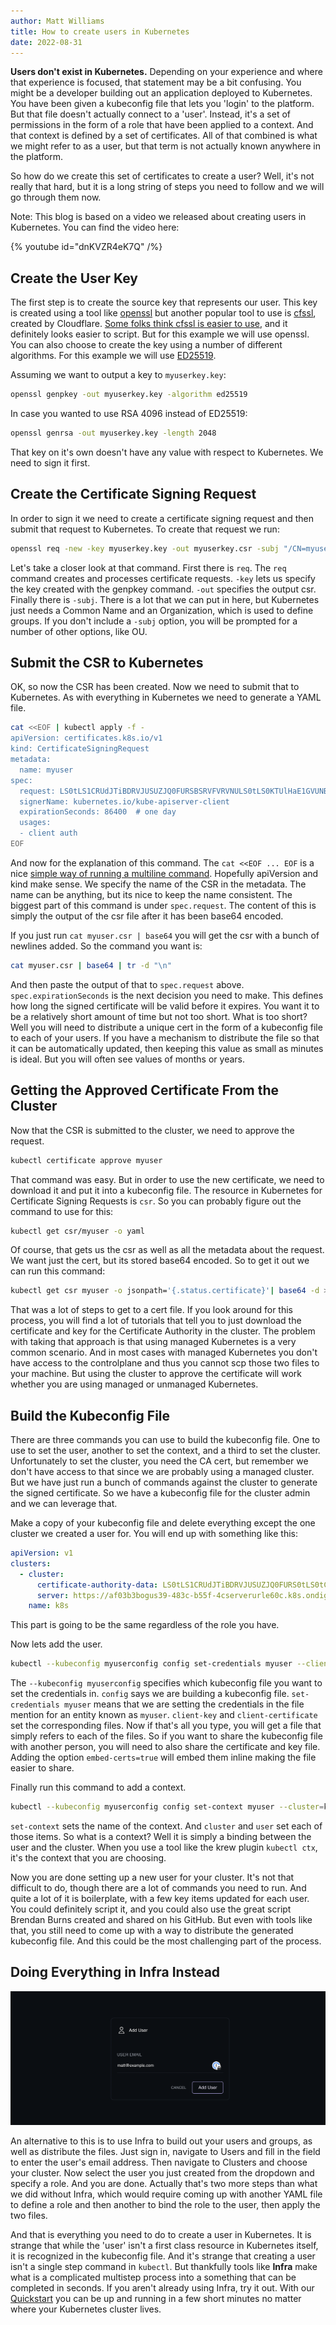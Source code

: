 ```yaml
---
author: Matt Williams
title: How to create users in Kubernetes
date: 2022-08-31
---
```


**Users don't exist in Kubernetes.** Depending on your experience and where that experience is focused, that statement may be a bit confusing. You might be a developer building out an application deployed to Kubernetes. You have been given a kubeconfig file that lets you 'login' to the platform. But that file doesn't actually connect to a 'user'. Instead, it's a set of permissions in the form of a role that have been applied to a context. And that context is defined by a set of certificates. All of that combined is what we might refer to as a user, but that term is not actually known anywhere in the platform.

So how do we create this set of certificates to create a user? Well, it's not really that hard, but it is a long string of steps you need to follow and we will go through them now.

Note: This blog is based on a video we released about creating users in Kubernetes. You can find the video here:

{% youtube id="dnKVZR4eK7Q" /%}

## Create the User Key

The first step is to create the source key that represents our user. This key is created using a tool like [openssl](https://www.openssl.org/) but another popular tool to use is [cfssl](https://github.com/cloudflare/cfssl), created by Cloudflare. [Some folks think cfssl is easier to use](https://twitter.com/kelseyhightower/status/615241033010393088?lang=en), and it definitely looks easier to script. But for this example we will use openssl. You can also choose to create the key using a number of different algorithms. For this example we will use [ED25519](https://cryptobook.nakov.com/digital-signatures/eddsa-and-ed25519).

Assuming we want to output a key to `myuserkey.key`:

```bash
openssl genpkey -out myuserkey.key -algorithm ed25519
```

In case you wanted to use RSA 4096 instead of ED25519:

```bash
openssl genrsa -out myuserkey.key -length 2048
```

That key on it's own doesn't have any value with respect to Kubernetes. We need to sign it first.

## Create the Certificate Signing Request

In order to sign it we need to create a certificate signing request and then submit that request to Kubernetes. To create that request we run:

```bash
openssl req -new -key myuserkey.key -out myuserkey.csr -subj "/CN=myuser/O=edit"
```

Let's take a closer look at that command. First there is `req`. The `req` command creates and processes certificate requests. `-key` lets us specify the key created with the genpkey command. `-out` specifies the output csr. Finally there is `-subj`. There is a lot that we can put in here, but Kubernetes just needs a Common Name and an Organization, which is used to define groups. If you don't include a `-subj` option, you will be prompted for a number of other options, like OU.

## Submit the CSR to Kubernetes

OK, so now the CSR has been created. Now we need to submit that to Kubernetes. As with everything in Kubernetes we need to generate a YAML file.

```bash
cat <<EOF | kubectl apply -f -
apiVersion: certificates.k8s.io/v1
kind: CertificateSigningRequest
metadata:
  name: myuser
spec:
  request: LS0tLS1CRUdJTiBDRVJUSUZJQ0FURSBSRVFVRVNULS0tLS0KTUlHaE1GVUNBUUF3SWpFUk1BOEdBMVVFQXd3SWRHVnpkSFZ6WlhJeERUQUxCZ05WQkFvTUJHVmthWFF3S2pBRgpCZ01yWlhBRElRRG9hVURHVHdYRXYyRjVBTk9yQW9QV0ZvWGhSbTlGQjFQSkpuVUFaWlJGZ0tBQU1BVUdBeXRsCmNBTkJBUGZUMldaVGU3R1VJcGVHZnhTbC93WFFTZGZPQmRoeFg5Q05CMEZpOEdteDhIaDcvd2hkVEgwUXRxWmEKWGthZ0h6ejVUbXRKWnNKZDQ4QlpCb3BLdFEwPQotLS0tLUVORCBDRVJUSUZJQ0FURSBSRVFVRVNULS0tLS0K
  signerName: kubernetes.io/kube-apiserver-client
  expirationSeconds: 86400  # one day
  usages:
  - client auth
EOF
```

And now for the explanation of this command. The `cat <<EOF ... EOF` is a nice [simple way of running a multiline command](https://linuxhint.com/what-is-cat-eof-bash-script/). Hopefully apiVersion and kind make sense. We specify the name of the CSR in the metadata. The name can be anything, but its nice to keep the name consistent. The biggest part of this command is under `spec.request`. The content of this is simply the output of the csr file after it has been base64 encoded.

If you just run `cat myuser.csr | base64` you will get the csr with a bunch of newlines added. So the command you want is:

```bash
cat myuser.csr | base64 | tr -d "\n"
```

And then paste the output of that to `spec.request` above. `spec.expirationSeconds` is the next decision you need to make. This defines how long the signed certificate will be valid before it expires. You want it to be a relatively short amount of time but not too short. What is too short? Well you will need to distribute a unique cert in the form of a kubeconfig file to each of your users. If you have a mechanism to distribute the file so that it can be automatically updated, then keeping this value as small as minutes is ideal. But you will often see values of months or years.

## Getting the Approved Certificate From the Cluster

Now that the CSR is submitted to the cluster, we need to approve the request.

```bash
kubectl certificate approve myuser
```

That command was easy. But in order to use the new certificate, we need to download it and put it into a kubeconfig file. The resource in Kubernetes for Certificate Signing Requests is `csr`. So you can probably figure out the command to use for this:

```bash
kubectl get csr/myuser -o yaml
```

Of course, that gets us the csr as well as all the metadata about the request. We want just the cert, but its stored base64 encoded. So to get it out we can run this command:

```bash
kubectl get csr myuser -o jsonpath='{.status.certificate}'| base64 -d > myuser.crt
```

That was a lot of steps to get to a cert file. If you look around for this process, you will find a lot of tutorials that tell you to just download the certificate and key for the Certificate Authority in the cluster. The problem with taking that approach is that using managed Kubernetes is a very common scenario. And in most cases with managed Kubernetes you don't have access to the controlplane and thus you cannot scp those two files to your machine. But using the cluster to approve the certificate will work whether you are using managed or unmanaged Kubernetes.

## Build the Kubeconfig File

There are three commands you can use to build the kubeconfig file. One to use to set the user, another to set the context, and a third to set the cluster. Unfortunately to set the cluster, you need the CA cert, but remember we don't have access to that since we are probably using a managed cluster. But we have just run a bunch of commands against the cluster to generate the signed certificate. So we have a kubeconfig file for the cluster admin and we can leverage that.

Make a copy of your kubeconfig file and delete everything except the one cluster we created a user for. You will end up with something like this:

```yaml
apiVersion: v1
clusters:
  - cluster:
      certificate-authority-data: LS0tLS1CRUdJTiBDRVJUSUZJQ0FURS0tLS0tCk1JSURKekNDQWcrZ0F3SUJBZ0lDQm5Vd0RRWUpLb1pJaHZjTkFRRUxCUUF3TXpFVk1CTUdBMVVFQ2hNYourKeyWillBeALotLongerThanThisx2SW4rQTk3cGZWUDBGTGdUOVlteitpdzAwOHFXY1ZKdz09Ci0tLS0tRU5EIENFUlRJRklDQVRFLS0tLS0K
      server: https://af03b3bogus39-483c-b55f-4cserverurle60c.k8s.ondigitalocean.com
    name: k8s
```

This part is going to be the same regardless of the role you have.

Now lets add the user.

```bash
kubectl --kubeconfig myuserconfig config set-credentials myuser --client-key=testuserkey.key --client-certificate=testuserkey.crt --embed-certs=true
```

The `--kubeconfig myuserconfig` specifies which kubeconfig file you want to set the credentials in. `config` says we are building a kubeconfig file. `set-credentials myuser` means that we are setting the credentials in the file mention for an entity known as `myuser`. `client-key` and `client-certificate` set the corresponding files. Now if that's all you type, you will get a file that simply refers to each of the files. So if you want to share the kubeconfig file with another person, you will need to also share the certificate and key file. Adding the option `embed-certs=true` will embed them inline making the file easier to share.

Finally run this command to add a context.

```bash
kubectl --kubeconfig myuserconfig config set-context myuser --cluster=k8s --user=myuser
```

`set-context` sets the name of the context. And `cluster` and `user` set each of those items. So what is a context? Well it is simply a binding between the user and the cluster. When you use a tool like the krew plugin `kubectl ctx`, it's the context that you are choosing.

Now you are done setting up a new user for your cluster. It's not that difficult to do, though there are a lot of commands you need to run. And quite a lot of it is boilerplate, with a few key items updated for each user. You could definitely script it, and you could also use the great script Brendan Burns created and shared on his GitHub. But even with tools like that, you still need to come up with a way to distribute the generated kubeconfig file. And this could be the most challenging part of the process.

## Doing Everything in Infra Instead

![Create users in the UI](./images/create-users-ui.png)

An alternative to this is to use Infra to build out your users and groups, as well as distribute the files. Just sign in, navigate to Users and fill in the field to enter the user's email address. Then navigate to Clusters and choose your cluster. Now select the user you just created from the dropdown and specify a role. And you are done. Actually that's two more steps than what we did without Infra, which would require coming up with another YAML file to define a role and then another to bind the role to the user, then apply the two files.

And that is everything you need to do to create a user in Kubernetes. It is strange that while the 'user' isn't a first class resource in Kubernetes itself, it is recognized in the kubeconfig file. And it's strange that creating a user isn't a single step command in `kubectl`. But thankfully tools like **Infra** make what is a complicated multistep process into a something that can be completed in seconds. If you aren't already using Infra, try it out. With our [Quickstart](https://infrahq.com/docs/getting-started/quickstart) you can be up and running in a few short minutes no matter where your Kubernetes cluster lives.
